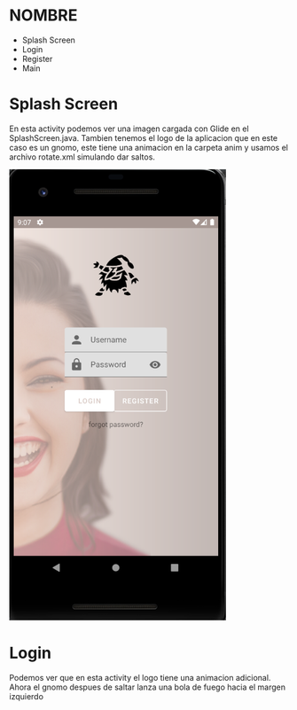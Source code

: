 # NOMBRE

*   Splash Screen
*   Login
*   Register
*   Main

# Splash Screen

En esta activity podemos ver una imagen cargada con Glide en el SplashScreen.java. Tambien tenemos el logo de la aplicacion que en este caso es un gnomo, 
este tiene una animacion en la carpeta anim y usamos el archivo rotate.xml simulando dar saltos.

![capturas](https://github.com/Marcosmartin16/Second/blob/materialLogin/capturas/CapturaLogin.PNG)

# Login

Podemos ver que en esta activity el logo tiene una animacion adicional. Ahora el gnomo despues de saltar lanza una bola de fuego hacia el margen izquierdo
